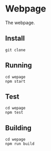 # Webpage

The webpage.


## Install

    git clone 


## Running

    cd wepage
    npm start    


## Test

    cd wepage
    npm test


## Building

    cd wepage
    npm run build